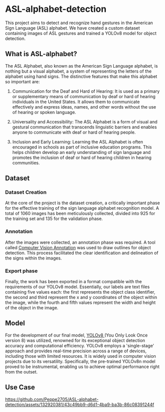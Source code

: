 # ASL-alphabet-detection
This project aims to detect and recognize hand gestures in the American Sign Language (ASL) alphabet. We have created a custom dataset containing images of ASL gestures and trained a YOLOv8 model for object detection.

<h2> What is ASL-alphabet? </h2>

The ASL Alphabet, also known as the American Sign Language alphabet, is nothing but a visual alphabet, a system of representing the letters of the alphabet using hand signs. The distinctive features that make this alphabet so important are:

1. Communication for the Deaf and Hard of Hearing: It is used as a primary or supplementary means of communication by deaf or hard of hearing individuals in the United States. It allows them to communicate effectively and express ideas, names, and other words without the use of hearing or spoken language.

2. Universality and Accessibility: The ASL Alphabet is a form of visual and gestural communication that transcends linguistic barriers and enables anyone to communicate with deaf or hard of hearing people.

3. Inclusion and Early Learning: Learning the ASL Alphabet is often encouraged in schools as part of inclusive education programs. This helps children develop an early understanding of sign language and promotes the inclusion of deaf or hard of hearing children in hearing communities.

<h2> Dataset </h2>
<h3> Dataset Creation </h3>
At the core of the project is the dataset creation, a critically important phase for the effective training of the sign language alphabet recognition model. A total of 1060 images has been meticulously collected, divided into 925 for the training set and 135 for the validation phase.

<h3> Annotation </h3>
After the images were collected, an annotation phase was required. A tool called <a href="https://www.cvat.ai/">Computer Vision Annotation</a> was used to draw outlines for object detection. This process facilitated the clear identification and delineation of the signs within the images.

<h3> Export phase </h3>
Finally, the work has been exported in a format compatible with the requirements of our YOLOv8 model. Essentially, our labels are text files containing five values each: the first represents the object class identifier, the second and third represent the x and y coordinates of the object within the image, while the fourth and fifth values represent the width and height of the object in the image.

<h2> Model </h2>

For the development of our final model, <a href="https://github.com/ultralytics/ultralytics">YOLOv8 </a> (You Only Look Once version 8) was utilized, renowned for its exceptional object detection accuracy and computational efficiency. YOLOv8 employs a 'single-stage' approach and provides real-time precision across a range of devices, including those with limited resources. It is widely used in computer vision projects due to its versatility. Specifically, the pre-trained YOLOv8n model proved to be instrumental, enabling us to achieve optimal performance right from the outset.

<h2> Use Case</h2>

https://github.com/Peppe2705/ASL-alphabet-detection/assets/132920381/43c49bb9-d6d1-4ba9-ba3b-86c08391244f

